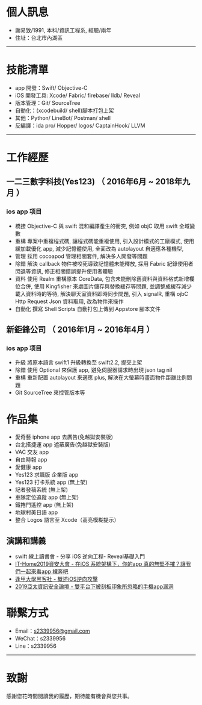 # 個人訊息

 - 謝易致/1991, 本科/資訊工程系, 經驗/兩年
 - 住址：台北市內湖區

---

# 技能清單

- app 開發：Swift/ Objective-C
- iOS 開發工具: Xcode/ Fabric/ firebase/ lldb/ Reveal
- 版本管理：Git/ SourceTree
- 自動化：(xcodebuild/ shell)腳本打包上架
- 其他：Python/ LineBot/ Postman/ shell
- 反編譯：ida pro/ Hopper/ logos/ CaptainHook/ LLVM

---

# 工作經歷

## 一二三數字科技(Yes123) （ 2016年6月 ~ 2018年九月 ）

### ios app 项目
* 橋接 Objective-C 與 swift 混和編譯產生的衝突, 例如 objC 取用 swift 全域變數
* 重構 專案中重複程式碼, 讓程式碼能重複使用, 引入設計模式的工廠模式, 使用緩加載優化 app, 減少記憶體使用, 全面改為 autolayout 自適應各種機型, 
* 管理 採用 cocoapod 管理相關套件, 解決多人開發等問題
* 除錯 解決 callback 物件被咬死導致記憶體未能釋放, 採用 Fabric 紀錄使用者閃退等資訊, 修正相關錯誤提升使用者體驗
* 資料 使用 Realm 重構原本 CoreData, 包含未能刪除舊資料與資料格式新增欄位合併, 使用 Kingfisher 來處圖片儲存與替換緩存等問題, 並調整成緩存減少載入資料時的等待, 解決聊天室資料即時同步問題, 引入 signalR, 重構 ojbC Http Request Json 資料取用, 改為物件來操作
* 自動化 撰寫 Shell Scripts 自動打包上傳到 Appstore 腳本文件

## 新鉅鋒公司 （ 2016年1月 ~ 2016年4月 ）

### ios app 项目
* 升級 將原本語言 swift1 升級轉換至 swift2.2, 提交上架
* 除錯 使用 Optional 來保護 app, 避免伺服器請求時出現 json tag nil 
* 重構 重新配置 autolayout 來適應 plus, 解決在大螢幕時畫面物件距離比例問題
* Git SourceTree 來控管版本等

# 作品集
- 愛奇藝 iphone app 去廣告(免越獄安裝版)
- 台北搭捷運 app 遮蔽廣告(免越獄安裝版)
- VAC 交友 app
- 自由時報 app
- 愛健康 app
- Yes123 求職版 企業版 app
- Yes123 打卡系統 app (無上架)
- 記者發稿系統 (無上架)
- 車隊定位追蹤 app (無上架)
- 鐵捲門遙控 app (無上架)
- 地球村美日語 app
- 整合 Logos 語言至 Xcode（高亮模糊提示） 

## 演講和講義

- swift 線上讀書會 - 分享 iOS 逆向工程- Reveal基礎入門
- [IT-Home2019資安大會 - 在iOS 系統架構下，你的app 真的無堅不摧？讓我們一起來看app 裸奔吧](https://cyber.ithome.com.tw/speaker-page/5541#speakerModal)
- [逢甲大學黑客社 - 概述iOS逆向攻擊](https://www.facebook.com/HackerSir.tw/)
- [2019亞太資訊安全論壇 - 雙平台下被刻板印象所忽略的手機app漏洞](https://www.informationsecurity.com.tw/Seminar/2019_all_01/)

# 聯繫方式

- Email：s2339956@gmail.com
- WeChat：s2339956
- Line：s2339956

---

# 致謝
感謝您花時間閱讀我的履歷，期待能有機會與您共事。
